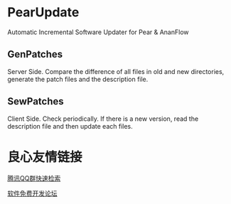 # PearUpdate
Automatic Incremental Software Updater for Pear & AnanFlow

## GenPatches
Server Side. 
Compare the difference of all files in old and new directories, generate the patch files and the description file. 

## SewPatches
Client Side. 
Check periodically. If there is a new version, read the description file and then update each files. 



 # 良心友情链接

[腾讯QQ群快速检索](http://u.720life.cn/s/8cf73f7c)

[软件免费开发论坛](http://u.720life.cn/s/bbb01dc0)